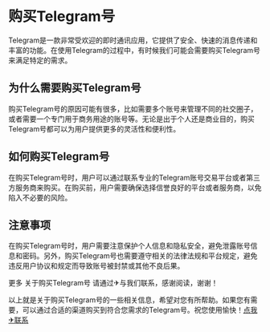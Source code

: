 # 购买Telegram号

Telegram是一款非常受欢迎的即时通讯应用，它提供了安全、快速的消息传递和丰富的功能。在使用Telegram的过程中，有时候我们可能会需要购买Telegram号来满足特定的需求。

## 为什么需要购买Telegram号

购买Telegram号的原因可能有很多，比如需要多个账号来管理不同的社交圈子，或者需要一个专门用于商务用途的账号等。无论是出于个人还是商业目的，购买Telegram号都可以为用户提供更多的灵活性和便利性。

## 如何购买Telegram号

在购买Telegram号时，用户可以通过联系专业的Telegram账号交易平台或者第三方服务商来购买。在购买前，用户需要确保选择信誉良好的平台或者服务商，以免陷入不必要的风险。

## 注意事项

在购买Telegram号时，用户需要注意保护个人信息和隐私安全，避免泄露账号信息和密码。另外，购买Telegram号也需要遵守相关的法律法规和平台规定，避免违反用户协议和规定而导致账号被封禁或其他不良后果。

更多 关于购买Telegram号 请通过✈与我们联系，感谢阅读，谢谢！

以上就是关于购买Telegram号的一些相关信息，希望对您有所帮助。如果您有需要，可以通过合适的渠道购买到符合您需求的Telegram号。祝您使用愉快！[点我✈联系](https://d.k02.cc)